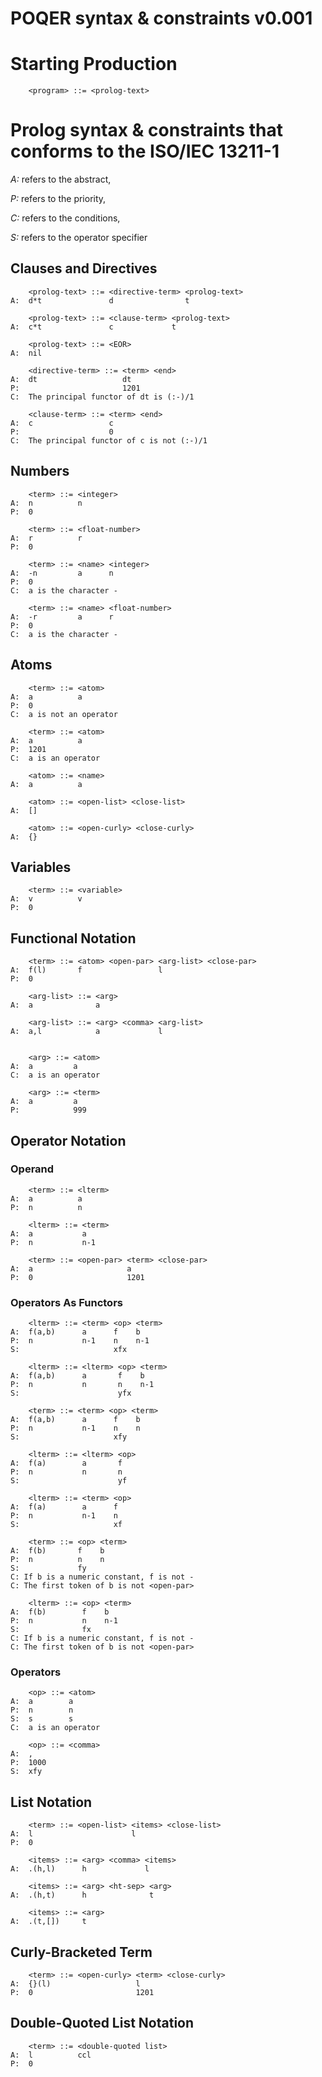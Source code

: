 # POQER syntax & constraints v0.001

# Starting Production
```
    <program> ::= <prolog-text>
```

# Prolog syntax & constraints that conforms to the ISO/IEC 13211-1
*A:* refers to the abstract,

*P:* refers to the priority,

*C:* refers to the conditions,

*S:* refers to the operator specifier

## Clauses and Directives
```
    <prolog-text> ::= <directive-term> <prolog-text>
A:  d*t               d                t       

    <prolog-text> ::= <clause-term> <prolog-text>
A:  c*t               c             t
    
    <prolog-text> ::= <EOR>
A:  nil

    <directive-term> ::= <term> <end>
A:  dt                   dt
P:                       1201
C:  The principal functor of dt is (:-)/1

    <clause-term> ::= <term> <end>
A:  c                 c
P:                    0
C:  The principal functor of c is not (:-)/1
```

## Numbers
```
    <term> ::= <integer>
A:  n          n
P:  0

    <term> ::= <float-number>
A:  r          r
P:  0

    <term> ::= <name> <integer>
A:  -n         a      n
P:  0
C:  a is the character -

    <term> ::= <name> <float-number>
A:  -r         a      r
P:  0
C:  a is the character -
```

## Atoms
```
    <term> ::= <atom>
A:  a          a
P:  0
C:  a is not an operator

    <term> ::= <atom>
A:  a          a
P:  1201
C:  a is an operator

    <atom> ::= <name>
A:  a          a

    <atom> ::= <open-list> <close-list>
A:  []

    <atom> ::= <open-curly> <close-curly>
A:  {}
```

## Variables
```
    <term> ::= <variable>
A:  v          v
P:  0
```
## Functional Notation
```
    <term> ::= <atom> <open-par> <arg-list> <close-par>
A:  f(l)       f                 l
P:  0

    <arg-list> ::= <arg>
A:  a              a

    <arg-list> ::= <arg> <comma> <arg-list>
A:  a,l            a             l


    <arg> ::= <atom>
A:  a         a
C:  a is an operator

    <arg> ::= <term>
A:  a         a
P:            999
```

## Operator Notation

### Operand
```
    <term> ::= <lterm>
A:  a          a
P:  n          n

    <lterm> ::= <term>
A:  a           a
P:  n           n-1

    <term> ::= <open-par> <term> <close-par>
A:  a                     a
P:  0                     1201
```

### Operators As Functors
```
    <lterm> ::= <term> <op> <term>
A:  f(a,b)      a      f    b
P:  n           n-1    n    n-1
S:                     xfx

    <lterm> ::= <lterm> <op> <term>
A:  f(a,b)      a       f    b
P:  n           n       n    n-1
S:                      yfx

    <term> ::= <term> <op> <term>
A:  f(a,b)      a      f    b
P:  n           n-1    n    n
S:                     xfy

    <lterm> ::= <lterm> <op>
A:  f(a)        a       f
P:  n           n       n
S:                      yf

    <lterm> ::= <term> <op>
A:  f(a)        a      f
P:  n           n-1    n
S:                     xf

    <term> ::= <op> <term>
A:  f(b)       f    b
P:  n          n    n
S:             fy
C: If b is a numeric constant, f is not -
C: The first token of b is not <open-par>

    <lterm> ::= <op> <term>
A:  f(b)        f    b
P:  n           n    n-1
S:              fx
C: If b is a numeric constant, f is not -
C: The first token of b is not <open-par>
```

### Operators
```
    <op> ::= <atom>
A:  a        a
P:  n        n
S:  s        s
C:  a is an operator

    <op> ::= <comma>
A:  ,
P:  1000
S:  xfy
```

## List Notation
```
    <term> ::= <open-list> <items> <close-list>
A:  l                      l
P:  0

    <items> ::= <arg> <comma> <items>
A:  .(h,l)      h             l

    <items> ::= <arg> <ht-sep> <arg>
A:  .(h,t)      h              t

    <items> ::= <arg>
A:  .(t,[])     t
```

## Curly-Bracketed Term
```
    <term> ::= <open-curly> <term> <close-curly>
A:  {}(l)                   l
P:  0                       1201
```

## Double-Quoted List Notation
```
    <term> ::= <double-quoted list>
A:  l          ccl
P:  0
```
